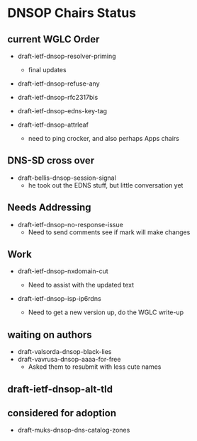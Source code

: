 # DNSOP Chairs Status

## current WGLC Order

* draft-ietf-dnsop-resolver-priming
    - final updates
    
* draft-ietf-dnsop-refuse-any

* draft-ietf-dnsop-rfc2317bis

* draft-ietf-dnsop-edns-key-tag

* draft-ietf-dnsop-attrleaf
    - need to ping crocker, and also perhaps Apps chairs

## DNS-SD cross over

* draft-bellis-dnsop-session-signal
    - he took out the EDNS stuff, but little conversation yet

## Needs Addressing

* draft-ietf-dnsop-no-response-issue
    - Need to send comments see if mark will make changes
    
## Work

* draft-ietf-dnsop-nxdomain-cut
    - Need to assist with the updated text

* draft-ietf-dnsop-isp-ip6rdns
    - Need to get a new version up, do the WGLC write-up
    
## waiting on authors

* draft-valsorda-dnsop-black-lies
* draft-vavrusa-dnsop-aaaa-for-free
    - Asked them to resubmit with less cute names
    
## draft-ietf-dnsop-alt-tld

## considered for adoption

* draft-muks-dnsop-dns-catalog-zones
